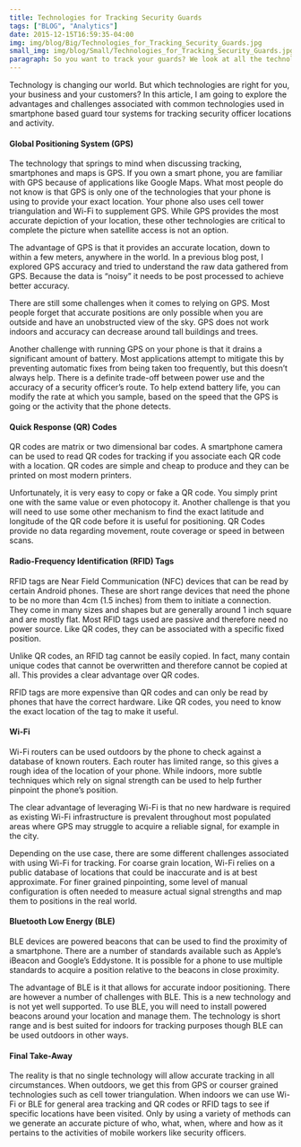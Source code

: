```yaml
---
title: Technologies for Tracking Security Guards
tags: ["BLOG", "Analytics"]  
date: 2015-12-15T16:59:35-04:00 
img: img/blog/Big/Technologies_for_Tracking_Security_Guards.jpg
small_img: img/blog/Small/Technologies_for_Tracking_Security_Guards.jpg
paragraph: So you want to track your guards? We look at all the technolgies that are relevant to your security guard company.
---
```


Technology is changing our world. But which technologies are right for you, your business and your customers? In this article, I am going to explore the advantages and challenges associated with common technologies used in smartphone based guard tour systems for tracking security officer locations and activity.

#### Global Positioning System (GPS)
The technology that springs to mind when discussing tracking, smartphones and maps is GPS. If you own a smart phone, you are familiar with GPS because of applications like Google Maps. What most people do not know is that GPS is only one of the technologies that your phone is using to provide your exact location. Your phone also uses cell tower triangulation and Wi-Fi to supplement GPS. While GPS provides the most accurate depiction of your location, these other technologies are critical to complete the picture when satellite access is not an option.

The advantage of GPS is that it provides an accurate location, down to within a few meters, anywhere in the world. In a previous blog post, I explored GPS accuracy and tried to understand the raw data gathered from GPS. Because the data is “noisy” it needs to be post processed to achieve better accuracy.

There are still some challenges when it comes to relying on GPS. Most people forget that accurate positions are only possible when you are outside and have an unobstructed view of the sky. GPS does not work indoors and accuracy can decrease around tall buildings and trees.

Another challenge with running GPS on your phone is that it drains a significant amount of battery. Most applications attempt to mitigate this by preventing automatic fixes from being taken too frequently, but this doesn’t always help. There is a definite trade-off between power use and the accuracy of a security officer’s route. To help extend battery life, you can modify the rate at which you sample, based on the speed that the GPS is going or the activity that the phone detects.

#### Quick Response (QR) Codes
QR codes are matrix or two dimensional bar codes. A smartphone camera can be used to read QR codes for tracking if you associate each QR code with a location. QR codes are simple and cheap to produce and they can be printed on most modern printers.

Unfortunately, it is very easy to copy or fake a QR code. You simply print one with the same value or even photocopy it. Another challenge is that you will need to use some other mechanism to find the exact latitude and longitude of the QR code before it is useful for positioning. QR Codes provide no data regarding movement, route coverage or speed in between scans.

#### Radio-Frequency Identification (RFID) Tags
RFID tags are Near Field Communication (NFC) devices that can be read by certain Android phones. These are short range devices that need the phone to be no more than 4cm (1.5 inches) from them to initiate a connection. They come in many sizes and shapes but are generally around 1 inch square and are mostly flat. Most RFID tags used are passive and therefore need no power source. Like QR codes, they can be associated with a specific fixed position.

Unlike QR codes, an RFID tag cannot be easily copied. In fact, many contain unique codes that cannot be overwritten and therefore cannot be copied at all. This provides a clear advantage over QR codes.

RFID tags are more expensive than QR codes and can only be read by phones that have the correct hardware. Like QR codes, you need to know the exact location of the tag to make it useful.

#### Wi-Fi
Wi-Fi routers can be used outdoors by the phone to check against a database of known routers. Each router has limited range, so this gives a rough idea of the location of your phone. While indoors, more subtle techniques which rely on signal strength can be used to help further pinpoint the phone’s position.

The clear advantage of leveraging Wi-Fi is that no new hardware is required as existing Wi-Fi infrastructure is prevalent throughout most populated areas where GPS may struggle to acquire a reliable signal, for example in the city.

Depending on the use case, there are some different challenges associated with using Wi-Fi for tracking. For coarse grain location, Wi-Fi relies on a public database of locations that could be inaccurate and is at best approximate. For finer grained pinpointing, some level of manual configuration is often needed to measure actual signal strengths and map them to positions in the real world.

#### Bluetooth Low Energy (BLE)
BLE devices are powered beacons that can be used to find the proximity of a smartphone. There are a number of standards available such as Apple’s iBeacon and Google’s Eddystone. It is possible for a phone to use multiple standards to acquire a position relative to the beacons in close proximity.

The advantage of BLE is it that allows for accurate indoor positioning. There are however a number of challenges with BLE. This is a new technology and is not yet well supported. To use BLE, you will need to install powered beacons around your location and manage them. The technology is short range and is best suited for indoors for tracking purposes though BLE can be used outdoors in other ways.

#### Final Take-Away
The reality is that no single technology will allow accurate tracking in all circumstances. When outdoors, we get this from GPS or courser grained technologies such as cell tower triangulation. When indoors we can use Wi-Fi or BLE for general area tracking and QR codes or RFID tags to see if specific locations have been visited. Only by using a variety of methods can we generate an accurate picture of who, what, when, where and how as it pertains to the activities of mobile workers like security officers.